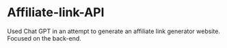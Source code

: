 # Affiliate-link-API
Used Chat GPT in an attempt to generate an affiliate link generator website. Focused on the back-end. 
